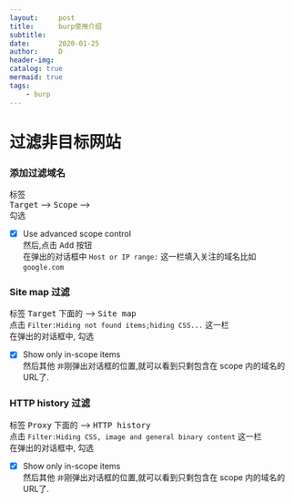 ```yaml
---
layout:     post
title:      burp使用介绍
subtitle:   
date:       2020-01-25
author:     D
header-img: 
catalog: true
mermaid: true
tags:
    - burp
---
```

# 过滤非目标网站

### 添加过滤域名
标签<br>
<kbd>Target</kbd> --> <kbd>Scope</kbd> --><br>
勾选<br>
- [x] Use advanced scope control<br>
然后,点击 <kbd>Add</kbd> 按钮<br>
在弹出的对话框中 `Host or IP range:` 这一栏填入关注的域名比如 `google.com`<br>

### Site map 过滤
标签 <kbd>Target</kbd> 下面的 --> <kbd>Site map</kbd><br>
点击 `Filter:Hiding not found items;hiding CSS...` 这一栏<br>
在弹出的对话框中, 勾选<br>
- [x] Show only in-scope items <br>
然后其他 `非`刚弹出对话框的位置,就可以看到只剩包含在 scope 内的域名的 URL了.<br>

### HTTP history 过滤
标签 <kbd>Proxy</kbd> 下面的 --> <kbd>HTTP history</kbd><br>
点击 `Filter:Hiding CSS, image and general binary content` 这一栏<br>
在弹出的对话框中, 勾选<br>
- [x] Show only in-scope items <br>
然后其他 `非`刚弹出对话框的位置,就可以看到只剩包含在 scope 内的域名的 URL了.<br>
